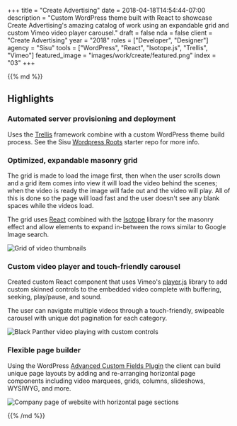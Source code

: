 +++
title = "Create Advertising"
date = 2018-04-18T14:54:44-07:00
description = "Custom WordPress theme built with React to showcase Create Advertising's amazing catalog of work using an expandable grid and custom Vimeo video player carousel."
draft = false
nda = false
client = "Create Advertising"
year = "2018"
roles = ["Developer", "Designer"]
agency = "Sisu"
tools = ["WordPress", "React", "Isotope.js", "Trellis", "Vimeo"]
featured_image = "images/work/create/featured.png"
index = "03"
+++

<div class="markdown article__column">
{{% md %}}

## Highlights

### Automated server provisioning and deployment

Uses the [Trellis](https://roots.io/trellis/) framework combine with a custom WordPress theme build process. See the Sisu [Wordpress Roots](https://github.com/UncleSisu/wordpress-roots) starter repo for more info.

### Optimized, expandable masonry grid

The grid is made to load the image first, then when the user scrolls down and a grid item comes into view it will load the video behind the scenes; when the video is ready the image will fade out and the video will play. All of this is done so the page will load fast and the user doesn't see any blank spaces while the videos load.

The grid uses [React](https://reactjs.org/) combined with the [Isotope](https://isotope.metafizzy.co/) library for the masonry effect and allow elements to expand in-between the rows similar to Google Image search.

![Grid of video thumbnails](/images/work/create/grid.jpg)

### Custom video player and touch-friendly carousel

Created custom React component that uses Vimeo's [player.js](https://github.com/vimeo/player.js/) library to add custom skinned controls to the embedded video complete with buffering, seeking, play/pause, and sound.

The user can navigate multiple videos through a touch-friendly, swipeable carousel with unique dot pagination for each category.

![Black Panther video playing with custom controls](/images/work/create/video-player.jpg)

### Flexible page builder

Using the WordPress [Advanced Custom Fields Plugin](https://www.advancedcustomfields.com/) the client can build unique page layouts by adding and re-arranging horizontal page components including video marquees, grids, columns, slideshows, WYSIWYG, and more.

![Company page of website with horizontal page sections](/images/work/create/company.jpg)

{{% /md %}}
</div>
